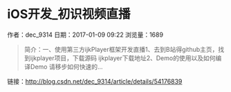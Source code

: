 # iOS开发_初识视频直播
作者：dec_9314
日期：2017-01-09 09:22
浏览量：1689
> 简介：一、使用第三方ijkPlayer框架开发直播1、去到B站得github主页，找到ijkplayer项目，下载源码 ijkplayer下载地址2、Demo的使用以及如何编译Demo
  请移步如何快速的...

 链接：http://blog.csdn.net/dec_9314/article/details/54176839
